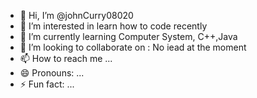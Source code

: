 - 👋 Hi, I’m @johnCurry08020
- 👀 I’m interested in learn how to code recently
- 🌱 I’m currently learning Computer System, C++,Java
- 💞️ I’m looking to collaborate on : No iead at the moment
- 📫 How to reach me ...
- 😄 Pronouns: ...
- ⚡ Fun fact: ...

<!---
johnCurry08020/johnCurry08020 is a ✨ special ✨ repository because its `README.md` (this file) appears on your GitHub profile.
You can click the Preview link to take a look at your changes.
--->
